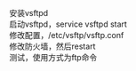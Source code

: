 安装vsftpd  
启动vsftpd，service vsftpd start  
修改配置，/etc/vsftp/vsftp.conf  
修改防火墙，然后restart  
测试，使用方式为ftp命令  
